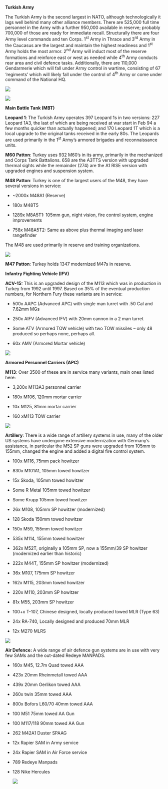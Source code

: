 **Turkish Army**

The Turkish Army is the second largest in NATO, although technologically
it lags well behind many other alliance members. There are 525,000 full
time personnel in the Army with a further 950,000 available in reserve;
probably 700,000 of those are ready for immediate recall. Structurally
there are four Army level commands and ten Corps. 1<sup>st</sup> Army in
Thrace and 3<sup>rd</sup> Army in the Caucasus are the largest and
maintain the highest readiness and 1<sup>st</sup> Army holds the most
armor. 2<sup>nd</sup> Army will induct most of the reserve formations
and reinforce east or west as needed while 4<sup>th</sup> Army conducts
rear area and civil defence tasks. Additionally, there are 110,000
Gendarmerie which will fall under Army control in wartime, consisting of
67 ‘regiments’ which will likely fall under the control of
4<sup>th</sup> Army or come under command of the National HQ.

![](/assets/images/nato/tr/army/image1.png)

![](/assets/images/nato/tr/army/image2.jpg)

**Main Battle Tank (MBT)**

**Leopard 1**: The Turkish Army operates 397 Leopard 1s in two versions:
227 Leopard 1A3, the last of which are being received at war start in
Feb 94 a few months quicker than actually happened; and 170 Leopard 1T
which is a local upgrade to the original tanks received in the early
80s. The Leopards are used primarily in the 1<sup>st</sup> Army’s
armored brigades and reconnaissance units.

**M60 Patton**: Turkey uses 932 M60’s in its army, primarily in the
mechanized and Corps Tank Battalions. 658 are the A3TTS version with
upgraded thermal sights while the remainder (274) are the A1 RISE
version with upgraded engines and suspension system.

**M48 Patton**: Turkey is one of the largest users of the M48, they have
several versions in service:

  - \~2000x M48A1 (Reserve)

  - 180x M48T5

  - 1289x M8A5T1: 105mm gun, night vision, fire control system, engine
    improvements

  - 758x M48A5T2: Same as above plus thermal imaging and laser
    rangefinder

The M48 are used primarily in reserve and training organizations.

![](/assets/images/nato/tr/army/image3.jpg)

**M47 Patton**: Turkey holds 1347 modernized M47s in reserve.

**Infantry Fighting Vehicle (IFV)**

**ACV-15:** This is an upgraded design of the M113 which was in
production in Turkey from 1992 until 1997. Based on 35% of the eventual
production numbers, for Northern Fury these variants are in service:

  - 500x AAPC (Advanced APC) with single man turret with .50 Cal and
    7.62mm MGs

  - 250x AIFV (Advanced IFV) with 20mm cannon in a 2 man turret

  - Some ATV (Armored TOW vehicle) with two TOW missiles – only 48
    produced so perhaps none, perhaps all.

  - 60x AMV (Armored Mortar vehicle)

![](/assets/images/nato/tr/army/image4.jpg)

**Armored Personnel Carriers (APC)**

**M113**: Over 3500 of these are in service many variants, main ones
listed here:

  - 3,200x M113A3 personnel carrier

  - 180x M106, 120mm mortar carrier

  - 10x M125, 81mm mortar carrier

  - 160 xM113 TOW carrier

![](/assets/images/nato/tr/army/image5.jpeg)

**Artillery**: There is a wide range of artillery systems in use, many
of the older US systems have undergone extensive modernization with
Germany’s assistance, in particular the M52 SP guns were upgraded from
105mm to 155mm, changed the engine and added a digital fire control
system.

  - 100x M116, 75mm pack howitzer

  - 830x M101A1, 105mm towed howitzer

  - 15x Skoda, 105mm towed howitzer

  - Some R Metal 105mm towed howitzer

  - Some Krupp 105mm towed howitzer

  - 26x M108, 105mm SP howitzer (modernized)

  - 128 Skoda 150mm towed howitzer

  - 150x M59, 155mm towed howitzer

  - 535x M114, 155mm towed howitzer

  - 362x M52T, originally a 105mm SP, now a 155mm/39 SP howitzer
    (modernized earlier than historic)

  - 222x M44T, 155mm SP howitzer (modernized)

  - 36x M107, 175mm SP howitzer

  - 162x M115, 203mm towed howitzer

  - 220x M110, 203mm SP howitzer

  - 81x M55, 203mm SP howitzer

  - 100+x T-107, Chinese designed, locally produced towed MLR (Type 63)

  - 24x RA-740, Locally designed and produced 70mm MLR

  - 12x M270 MLRS

![](/assets/images/nato/tr/army/image6.jpg)

**Air Defence:** A wide range of air defence gun systems are in use with
very few SAMs and the out-dated Redeye MANPADS.

  - 160x M45, 12.7m Quad towed AAA

  - 423x 20mm Rheinmetall towed AAA

  - 439x 20mm Oerlikon towed AAA

  - 260x twin 35mm towed AAA

  - 800x Bofors L60/70 40mm towed AAA

  - 100 M51 75mm towed AA Gun

  - 100 M117/118 90mm towed AA Gun

  - 262 M42A1 Duster SPAAG

  - 12x Rapier SAM in Army service

  - 24x Rapier SAM in Air Force service

  - 789 Redeye Manpads

  - 128 Nike Hercules
    
    ![](/assets/images/nato/tr/army/image7.jpeg)
